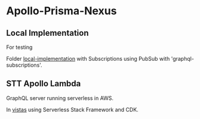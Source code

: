 # Apollo-Prisma-Nexus

## Local Implementation
For testing

Folder [local-implementation](https://github.com/parodoTS/Apollo-Prisma-Nexus/tree/main/local_implementation) with Subscriptions using PubSub with 'graphql-subscriptions'.

## STT Apollo Lambda
GraphQL server running serverless in AWS.

In [vistas](https://github.com/parodoTS/SST-ApolloLambda-Prisma-Nexus/tree/main/vistas) using Serverless Stack Framework and CDK.
